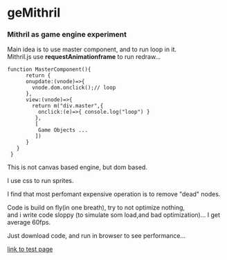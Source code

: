 # geMithril
### Mithril as game engine experiment

Main idea is to use master component,
and to run loop in it.<br/>
Mithril.js use **requestAnimationframe** to run redraw...

``` javasript
function MasterComponent(){
      return {
      onupdate:(vnode)=>{
        vnode.dom.onclick();// loop
      },
      view:(vnode)=>{
        return m("div.master",{
          onclick:(e)=>{ console.log("loop") }
         },
         [
          Game Objects ...
         ])
      }
   }
 }
```

This is not canvas based engine, but dom based.

I use css to run sprites.

I find that most perfomant expensive operation is to remove "dead" nodes.

Code is build on fly(in one breath), try to not optimize nothing,<br/> and i write code 
sloppy (to simulate som load,and bad optimization)... I get average 60fps.

Just download code, and run in browser to see performance...

[link to test page](https://kiki727.github.io/mithrilGameEngine/)

